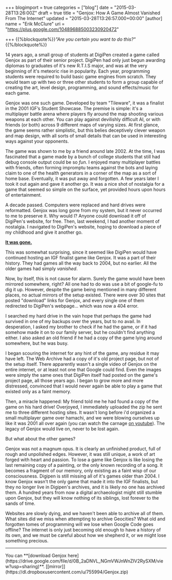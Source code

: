 +++
blogimport = true
categories = ["blog"]
date = "2015-03-28T13:26:00Z"
draft = true
title = "Genjox: How A Game Almost Vanished From The Internet"
updated = "2015-03-28T13:26:57.000+00:00"
[author]
name = "Erik McClure"
uri = "https://plus.google.com/104896885003230920472"

+++
{{%blockquote%}}*"Are you certain you want to do this?"*{{%/blockquote%}}

14 years ago, a small group of students at DigiPen created a game called Genjox as part of their senior project. DigiPen had only just begun awarding diplomas to graduates of it's new R.T.I.S major, and was at the very beginning of it's meteoric rise in popularity. Each year, programming students were required to build basic game engines from scratch. They would team up with two or three other students to form a group capable of creating the art, level design, programming, and sound effects/music for each game.

Genjox was one such game. Developed by team "Tileware", it was a finalist in the 2001 IGF’s Student Showcase. The premise is simple: it's a multiplayer battle arena where players fly around the map shooting various weapons at each other. You can play against devilishly difficult AI, or with friends (or both) across 9 different maps of varying sizes. At first glance, the game seems rather simplistic, but this belies deceptively clever weapon and map design, with all sorts of small details that can be used in interesting ways against your opponents.

The game was shown to me by a friend around late 2002. At the time, I was fascinated that a game made by a bunch of college students that still had debug console output could be so *fun*. I enjoyed many multiplayer battles with friends, often forming impromptu teams against the bots and laying claim to one of the health generators in a corner of the map as a sort of home base. Eventually, it was put away and forgotten. A few years later I took it out again and gave it another go. It was a nice shot of nostalgia for a game that seemed so simple on the surface, yet provided hours upon hours of entertainment.

A decade passed. Computers were replaced and hard drives were reformatted. Genjox was long gone from my system, but it never occurred to me to preserve it. Why would I? Anyone could download it off of DigiPen's website, for free. Then, last weekend, I had another moment of nostalgia. I navigated to DigiPen's website, hoping to download a piece of my childhood and give it another go.

**[It was gone.](http://games.digipen.edu/browse)**

This was somewhat surprising, since it seemed like DigiPen would have continued hosting an IGF finalist game like Genjox. It was a part of their history. They had games all the way back to 2004, but no earlier. All the older games had simply *vanished*.

Now, by itself, this is not cause for alarm. Surely the game would have been mirrored somewhere, right? All one had to do was use a bit of google-fu to dig it up. However, despite the game being mentioned in many different places, no actual mirrors of the setup existed. There were over 30 sites that posted "download" links for Genjox, and every single one of them redirected to DigiPen's webpage... which was now a 404 error.

I searched my hard drive in the vain hope that perhaps the game had survived in one of my backups over the years, but to no avail. In desperation, I asked my brother to check if he had the game, or if it had somehow made it on to our family server, but he couldn't find anything either. I also asked an old friend if he had a copy of the game lying around somewhere, but he was busy.

I began scouring the internet for any hint of the game, any residue it may have left. The Web Archive had a copy of it's old project page, but not of the setup itself. There apparently wasn't a single video of Genjox on the entire internet, or at least not one that Google could find. Even the images were simply the same ones that DigiPen itself had posted on the game's project page, all those years ago. I began to grow more and more distressed, convinced that I would never again be able to play a game that existed only as a faint memory.

Then, a miracle happened: My friend told me he had found a copy of the game on his hard drive! Overjoyed, I immediately uploaded the zip he sent me to three different hosting sites. It wasn't long before i'd organized a small multiplayer game over hamachi, and we were blowing ourselves up like it was 2001 all over again (you can watch the carnage [on youtube]()). The legacy of Genjox would live on, never to be lost again.

But what about the other games?

Genjox was not a magnum opus. It is clearly an unfinished product, full of rough and unpolished edges. However, it was still unique, a work of art forged with heart and passion. To lose a game like Genjox is like losing the last remaining copy of a painting, or the only known recording of a song. It becomes a fragment of our memory, only existing as a faint wisp of our consciousness. Digipen is still missing all of it's games older than 2004. I know Genjox wasn't the only game that made it into the IGF finalists, but they no longer live in Digipen's archives, and it is likely no one has archived them. A hundred years from now a digital archaeologist might still stumble upon Genjox, but they will know nothing of its siblings, lost forever to the sands of time.

Websites are slowly dying, and we haven't been able to archive all of them. What sites did we miss when attempting to archive Geocities? What old and forgotten tomes of programming will we lose when Google Code goes offline? The internet is only just becoming old enough to have a history of its own, and we must be careful about how we shepherd it, or we might lose something precious.

<hr/>
You can **[download Genjox here](https://drive.google.com/file/d/0B_2aDNVL_NGmVWJnWnZIV2RySXM/view?usp=sharing)**. [[mirror]](https://dl.dropboxusercontent.com/u/755994/Genjox.zip)
